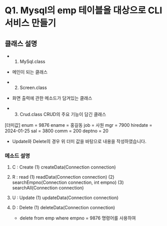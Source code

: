 # Q1. Mysql의 emp 테이블을 대상으로 CLI 서비스 만들기

## 클래스 설명

* 1. MySql.class
 - 메인이 되는 클래스


* 2. Screen.class
 - 화면 출력에 관한 메소드가 담겨있는 클래스

* 3. Crud.class
 CRUD의 주요 기능이 담긴 클래스

[더미값]
enum = 9876
ename = 홍길동
job = 사원
mgr = 7900
hiredate = 2024-01-25
sal = 3800
comm = 200
deptno = 20

* Update와 Delete의 경우 위 더미 값을 바탕으로 내용을 작성하였습니다.

### 메소드 설명
 1) C : Create
    (1) createData(Connection connection)

 2) R : read
    (1) readData(Connection connection)
    (2) searchEmpno(Connection connection, int empno)
    (3) searchAll(Connection connection)

 3) U : Update
    (1) updateData(Connection connection)

 4) D : Delete
    (1) deleteData(Connection connection)
	- delete from emp where empno = 9876 명령어를 사용하여